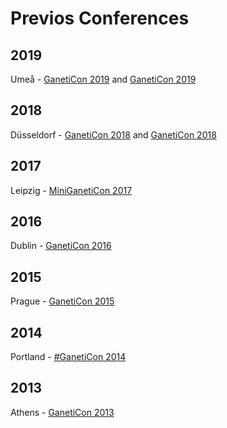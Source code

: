 # Previos Conferences

## 2019
Umeå - [GanetiCon 2019](../2019/) and [GanetiCon 2019](https://github.com/ganeticon/ganeticon/tree/master/2019)

## 2018
Düsseldorf - [GanetiCon 2018](../2018/) and [GanetiCon 2018](https://github.com/ganeticon/ganeticon/tree/master/2018)

## 2017
Leipzig - [MiniGanetiCon 2017](https://github.com/ge-fa/ganeti-presentations/tree/master/2017/GanetiCon)  

## 2016
Dublin - [GanetiCon 2016](https://sites.google.com/site/ganeticon/)  

## 2015
Prague - [GanetiCon 2015](https://sites.google.com/site/ganeticon/home/ganeticon2015)  

## 2014
Portland - [#GanetiCon 2014](https://sites.google.com/site/ganeticon/home/ganeticon2014?pli=1)  

## 2013
Athens - [GanetiCon 2013](https://sites.google.com/site/ganeticon/home/ganeticon2013)  

